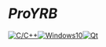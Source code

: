 # ***ProYRB***
[![C/C++](https://img.shields.io/badge/C/C++-important)]()[![Windows10](https://img.shields.io/badge/Windows10-informational)]()[![Qt](https://img.shields.io/badge/Qt-success)]()
